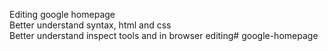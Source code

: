 Editing google homepage<br>
Better understand syntax, html and css<br>
Better understand inspect tools and in browser editing# google-homepage<br>
